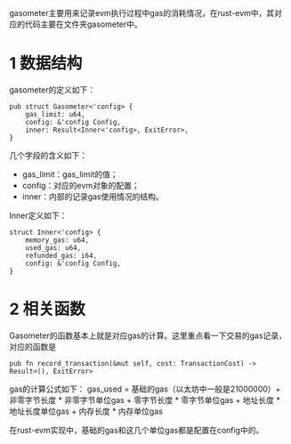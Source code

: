 
gasometer主要用来记录evm执行过程中gas的消耗情况，在rust-evm中，其对应的代码主要在文件夹gasometer中。

# 1 数据结构
gasometer的定义如下：
```
pub struct Gasometer<'config> {
	gas_limit: u64,
	config: &'config Config,
	inner: Result<Inner<'config>, ExitError>,
}
```
几个字段的含义如下：
* gas_limit：gas_limit的值；
* config：对应的evm对象的配置；
* inner：内部的记录gas使用情况的结构。

Inner定义如下：
```
struct Inner<'config> {
	memory_gas: u64,
	used_gas: u64,
	refunded_gas: i64,
	config: &'config Config,
}
```

# 2 相关函数
Gasometer的函数基本上就是对应gas的计算。这里重点看一下交易的gas记录，对应的函数是

```
pub fn record_transaction(&mut self, cost: TransactionCost) -> Result<(), ExitError>
```
gas的计算公式如下：
gas_used = 基础的gas（以太坊中一般是21000000）+ 非零字节长度 * 非零字节单位gas + 零字节长度 * 零字节单位gas + 地址长度 * 地址长度单位gas + 内存长度 * 内存单位gas

在rust-evm实现中，基础的gas和这几个单位gas都是配置在config中的。


